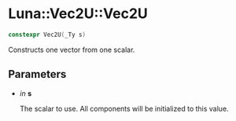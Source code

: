 # Luna::Vec2U::Vec2U

```c++
constexpr Vec2U(_Ty s)
```

Constructs one vector from one scalar. 



## Parameters
* *in* **s**

    The scalar to use. All components will be initialized to this value. 

